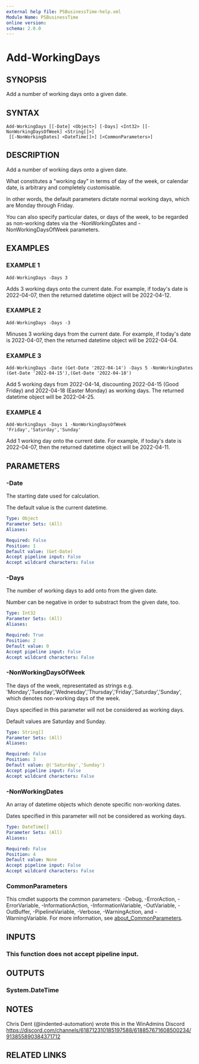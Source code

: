 ```yaml
---
external help file: PSBusinessTime-help.xml
Module Name: PSBusinessTime
online version:
schema: 2.0.0
---
```


# Add-WorkingDays

## SYNOPSIS
Add a number of working days onto a given date.

## SYNTAX

```
Add-WorkingDays [[-Date] <Object>] [-Days] <Int32> [[-NonWorkingDaysOfWeek] <String[]>]
 [[-NonWorkingDates] <DateTime[]>] [<CommonParameters>]
```

## DESCRIPTION
Add a number of working days onto a given date.

What constitutes a "working day" in terms of day of the week, or calendar date, is arbitrary and completely customisable.

In other words, the default parameters dictate normal working days, which are Monday through Friday.

You can also specify particular dates, or days of the week, to be regarded as non-working dates via the -NonWorkingDates and -NonWorkingDaysOfWeek parameters.

## EXAMPLES

### EXAMPLE 1
```
Add-WorkingDays -Days 3
```

Adds 3 working days onto the current date.
For example, if today's date is 2022-04-07, then the returned datetime object will be 2022-04-12.

### EXAMPLE 2
```
Add-WorkingDays -Days -3
```

Minuses 3 working days from the current date.
For example, if today's date is 2022-04-07, then the returned datetime object will be 2022-04-04.

### EXAMPLE 3
```
Add-WorkingDays -Date (Get-Date '2022-04-14') -Days 5 -NonWorkingDates (Get-Date '2022-04-15'),(Get-Date '2022-04-18')
```

Add 5 working days from 2022-04-14, discounting 2022-04-15 (Good Friday) and 2022-04-18 (Easter Monday) as working days.
The returned datetime object will be 2022-04-25.

### EXAMPLE 4
```
Add-WorkingDays -Days 1 -NonWorkingDaysOfWeek 'Friday','Saturday','Sunday'
```

Add 1 working day onto the current date.
For example, if today's date is 2022-04-07, then the returned datetime object will be 2022-04-11.

## PARAMETERS

### -Date
The starting date used for calculation.

The default value is the current datetime.

```yaml
Type: Object
Parameter Sets: (All)
Aliases:

Required: False
Position: 1
Default value: (Get-Date)
Accept pipeline input: False
Accept wildcard characters: False
```

### -Days
The number of working days to add onto from the given date.

Number can be negative in order to substract from the given date, too.

```yaml
Type: Int32
Parameter Sets: (All)
Aliases:

Required: True
Position: 2
Default value: 0
Accept pipeline input: False
Accept wildcard characters: False
```

### -NonWorkingDaysOfWeek
The days of the week, representated as strings e.g.
'Monday','Tuesday','Wednesday','Thursday','Friday','Saturday','Sunday', which denotes non-working days of the week.

Days specified in this parameter will not be considered as working days.

Default values are Saturday and Sunday.

```yaml
Type: String[]
Parameter Sets: (All)
Aliases:

Required: False
Position: 3
Default value: @('Saturday','Sunday')
Accept pipeline input: False
Accept wildcard characters: False
```

### -NonWorkingDates
An array of datetime objects which denote specific non-working dates.

Dates specified in this parameter will not be considered as working days.

```yaml
Type: DateTime[]
Parameter Sets: (All)
Aliases:

Required: False
Position: 4
Default value: None
Accept pipeline input: False
Accept wildcard characters: False
```

### CommonParameters
This cmdlet supports the common parameters: -Debug, -ErrorAction, -ErrorVariable, -InformationAction, -InformationVariable, -OutVariable, -OutBuffer, -PipelineVariable, -Verbose, -WarningAction, and -WarningVariable. For more information, see [about_CommonParameters](http://go.microsoft.com/fwlink/?LinkID=113216).

## INPUTS

### This function does not accept pipeline input.
## OUTPUTS

### System.DateTime
## NOTES
Chris Dent (@indented-automation) wrote this in the WinAdmins Discord
https://discord.com/channels/618712310185197588/618857671608500234/913855890384371712

## RELATED LINKS

